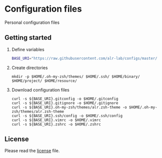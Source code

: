 # Configuration files

Personal configuration files

## Getting started

1. Define variables

    ```bash
    BASE_URI="https://raw.githubusercontent.com/alr-lab/configs/master/"
    ```

1. Create directories

    ```
    mkdir -p $HOME/.oh-my-zsh/themes/ $HOME/.ssh/ $HOME/binary/ $HOME/project/ $HOME/resource/
    ```

1. Download configuration files

    ```
    curl -s ${BASE_URI}.gitconfig -o $HOME/.gitconfig
    curl -s ${BASE_URI}.gitignore -o $HOME/.gitignore
    curl -s ${BASE_URI}.oh-my-zsh/themes/alr.zsh-theme -o $HOME/.oh-my-zsh/themes/alr.zsh-theme
    curl -s ${BASE_URI}.ssh/config -o $HOME/.ssh/config
    curl -s ${BASE_URI}.vimrc -o $HOME/.vimrc
    curl -s ${BASE_URI}.zshrc -o $HOME/.zshrc
    ```

## License

Please read the [license][license] file.

[license]: /LICENSE

